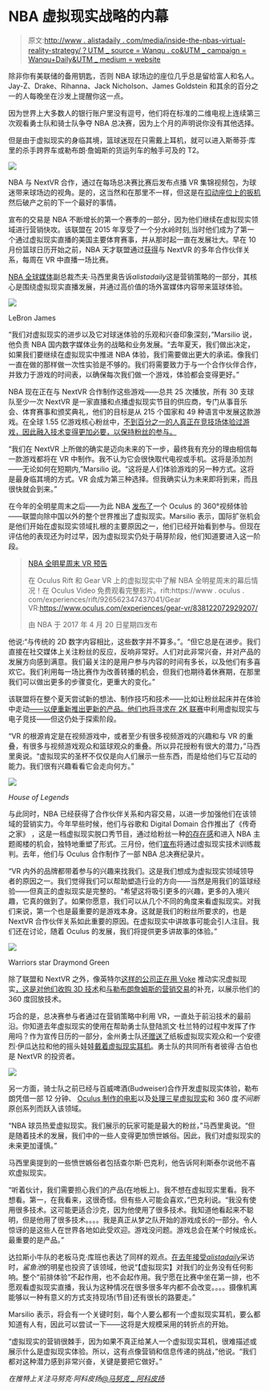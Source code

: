 # NBA 虚拟现实战略的内幕

> 原文:[http://www . alistadaily . com/media/inside-the-nbas-virtual-reality-strategy/？UTM _ source = Wanqu . co&UTM _ campaign = Wanqu+Daily&UTM _ medium = website](http://www.alistdaily.com/media/inside-the-nbas-virtual-reality-strategy/?utm_source=wanqu.co&utm_campaign=Wanqu+Daily&utm_medium=website)

除非你有美联储的备用钥匙，否则 NBA 球场边的座位几乎总是留给富人和名人。Jay-Z、Drake、Rihanna、Jack Nicholson、James Goldstein 和其余的百分之一的人每晚坐在沙发上提醒你这一点。

因为世界上大多数人的银行账户里没有逗号，他们将在标准的二维电视上连续第三次观看勇士队和骑士队争夺 NBA 总决赛，因为上个月的声明说你没有其他选择。

但是由于虚拟现实的身临其境，篮球迷现在只需戴上耳机，就可以进入斯蒂芬·库里的杀手跨界车或勒布朗·詹姆斯的货运列车的触手可及的 T2。

![](../Images/802aff4dd1080a6a681443e864ca9d1e.png)

NBA 与 NextVR 合作，通过在每场总决赛比赛后发布点播 VR 集锦视频包，为球迷带来球场边的视角。是的，这当然和在那里不一样，但这是在[扣动座位上的扳机](http://www.mercurynews.com/2017/05/30/nba-finals-ticket-prices-in-oakland-still-going-up/)然后破产之前的下一个最好的事情。

宣布的交易是 NBA 不断增长的第一个赛季的一部分，因为他们继续在虚拟现实领域进行营销快攻。该联盟在 2015 年享受了一个分水岭时刻,当时他们成为了第一个通过虚拟现实直播的美国主要体育赛事，并从那时起一直在发展壮大。早在 10 月份篮球日历开始之前，NBA 天才联盟通过[获得](http://www.nextvr.com/nbanews)与 NextVR 的多年合作伙伴关系，每周在 VR 中直播一场比赛。

[NBA 全球](https://www.linkedin.com/in/jeff-marsilio-11215418/)[媒体](https://www.alistdaily.com/glossary/media/)副总裁杰夫·马西里奥告诉*alistadaily*这是营销策略的一部分，其核心是围绕虚拟现实直播发展，并通过高价值的场外富媒体内容带来篮球体验。

![](../Images/8db368d7013e078f052d52083aca2836.png)

LeBron James



“我们对虚拟现实的进步以及它对球迷体验的乐观和兴奋印象深刻，”Marsilio 说，他负责 NBA 国内数字媒体业务的战略和业务发展。“去年夏天，我们做出决定，如果我们要继续在虚拟现实中推进 NBA 体验，我们需要做出更大的承诺。像我们一直在做的那样做一次性实验是不够的。我们将需要致力于与一个合作伙伴合作，并致力于游戏的时间表，以确保每次我们做一个游戏，体验都会变得更好。”

NBA 现在正在与 NextVR 合作制作这些游戏——总共 25 次播放，所有 30 支球队至少一次 NextVR 是一家直播和点播虚拟现实节目的供应商，专门从事音乐会、体育赛事和颁奖典礼，他们的目标是从 215 个国家和 49 种语言中发展这款游戏。在全球 1.55 亿游戏核心粉丝中，[不到百分之一的人真正在竞技场体验过游戏，因此融入技术变得更加必要，以保持粉丝的参与。](http://www.marketing-interactive.com/nbas-cmos-slam-dunk-marketing/)

“我们在 NextVR 上所做的确实是迈向未来的下一步，最终我有充分的理由相信每一款游戏都将在 VR 中制作。我不认为它会很快取代电视或手机。这将是添加剂——无论如何在短期内,”Marsilio 说。“这将是人们体验游戏的另一种方式。这将是最身临其境的方式。VR 会成为第三种选择。但我确实认为未来即将到来，而且很快就会到来。”

在今年的全明星周末之后——为此 NBA [发布了](https://www.facebook.com/nba/videos/10155085840198463/)一个 Oculus 的 360°视频体验——联盟向除中国以外的整个世界推出了虚拟现实。Marsilio 表示，国际扩张机会是他们开始在虚拟现实领域扎根的主要原因之一，他们已经开始看到参与。但现在评估他的表现还为时过早，因为虚拟现实仍处于萌芽阶段，他们知道要进入这一阶段。

> [NBA 全明星周末 VR 预告](https://www.facebook.com/nba/videos/10155085840198463/)
> 
> 在 Oculus Rift 和 Gear VR 上的虚拟现实中了解 NBA 全明星周末的幕后情况！在 Oculus Video 免费观看完整影片。rift:https://www . oculus . com/experiences/rift/926562347437041/Gear VR:https://www.oculus.com/experiences/gear-vr/838122072929207/
> 
> 由 NBA 于 2017 年 4 月 20 日星期四发布

他说:“与传统的 2D 数字内容相比，这些数字并不算多。”。“但它总是在进步。我们直接在社交媒体上关注粉丝的反应，反响非常好。人们对此非常兴奋，并对产品的发展方向感到满意。我们最关注的是用户参与内容的时间有多长，以及他们有多喜欢它。我们利用每一场比赛作为改善转播的机会，但我们也期待着休赛期，在那里我们可以做出更多的步骤变化，更重大的变化。”

该联盟将在整个夏天尝试新的想法、制作技巧和技术——比如让粉丝起床并在体验中走动[——以便重新推出更新的产品。他们也将](https://www.sporttechie.com/future-nba-fans-can-watch-games-virtually-friends-physically-walk-around-arena-vr/)[寻求在 2K 联赛](https://www.alistdaily.com/digital/inside-nbas-2k-sports-esports-partnership/)中利用虚拟现实与电子竞技——但这仍处于探索阶段。

“VR 的根源肯定是在视频游戏中，或者至少有很多视频游戏的兴趣和与 VR 的重叠，有很多与视频游戏观众和篮球观众的重叠。所以异花授粉有很大的潜力，”马西里奥说。“虚拟现实的圣杯不仅仅是向人们展示一些东西，而是给他们与它互动的能力。我们很有兴趣看看它会走向何方。”

![](../Images/c8c751ebe338705ec6a30b49ac575b12.png)

*House of Legends*



与此同时，NBA 已经获得了合作伙伴关系和内容交易，以进一步加强他们在该领域的营销实力。今年早些时候，他们与谷歌和 Digital Domain 合作推出了《传奇之家》 ，这是一档虚拟现实脱口秀节目，通过给粉丝一种[的存在感](https://www.alistdaily.com/glossary/presence/)和进入 NBA 主题阁楼的机会，独特地重塑了形式。三月份，他们[宣布](Enhanced%20training%20for%20referees%20through%20technology,%20including%20virtual%20reality.)将通过虚拟现实技术训练裁判。去年，他们与 Oculus 合作制作了一部 NBA 总决赛纪录片。

“VR 内外的品牌都带着参与的兴趣来找我们。这是我们想成为虚拟现实领域领导者的原因之一。我们觉得我们可以帮助塑造行业的方向——当然是用我们的篮球经验——但真正的虚拟现实是完整的。“希望这将吸引更多的兴趣，更多的入境兴趣，它真的做到了。如果你愿意，我们可以从几个不同的角度来看虚拟现实。对我们来说，第一个也是最重要的是游戏本身。这就是我们的粉丝所要求的，也是 NextVR 合作伙伴关系如此重要的原因。在虚拟现实中讲故事可能会引人注目。我们还在讨论，随着 Oculus 的发展，我们将提供更多讲故事的体验。”

![](../Images/2f823548c252e1cb2a36d3078217d3de.png)

Warriors star Draymond Green



除了联盟和 NextVR 之外，像英特尔[这样的公司正在用 Voke](https://newsroom.intel.com/chip-shots/intel-expands-partnership-with-nba/?cid=em-elq-10819) 推动实况虚拟现实[，这是对他们](https://www.alistdaily.com/media/voke-reveals-nfl-virtual-reality-game-plan/)[收购 3D 技术](https://newsroom.intel.com/editorials/intel-targets-immersive-sports-opportunity/)和[与勒布朗詹姆斯的营销交易](http://www.espn.com.au/nba/story/_/id/19036468/lebron-james-partners-intel-appear-final-four-advertisement)的补充，以展示他们的 360 度回放技术。

巧合的是，总决赛参与者通过在营销策略中利用 VR，一直处于前沿技术的最前沿。你知道去年虚拟现实的使用在帮助勇士队登陆凯文·杜兰特的过程中发挥了作用吗？作为宣传日历的一部分，金州勇士队还[赠送了](http://www.nba.com/warriors/warriors-and-accenture-enhance-fan-experience-through-fannovate/)纸板虚拟现实观众和一个安德烈·伊瓜达拉和他的摇头娃娃[戴着虚拟现实耳机](http://www.sfchronicle.com/business/article/Warriors-showcase-VR-with-Andre-Iguodala-9806938.php)。勇士队的共同所有者彼得·古伯也是 NextVR 的投资者。

![](../Images/805ba920f0a25573537562f80ccebc32.png)

另一方面，骑士队之前已经与百威啤酒(Budweiser)合作开发虚拟现实体验，勒布朗凭借一部 12 分钟、 [Oculus 制作的电影](https://www.theverge.com/2015/12/25/10666020/lebron-james-virtual-reality-film-oculus-samsung-gear-vr)以及[处理三星虚拟现实](https://www.alistdaily.com/media/lebron-james-turning-entertainment-tour-de-force-into-hollywood-empire/)和 360 度*不间断*原创系列而跃入该领域。

“NBA 球员热爱虚拟现实。我们展示的玩家可能是最大的粉丝，”马西里奥说。“但是随着技术的发展，我们中的一些人变得更加愤世嫉俗。因此，我们对虚拟现实的未来更加谨慎。”

马西里奥提到的一些愤世嫉俗者包括查尔斯·巴克利，他告诉阿利斯泰尔说他不喜欢虚拟现实。

“听着伙计，我们需要担心我们的产品(在地板上)。我不想在虚拟现实里看。我不想看。第一，在我看来，这很奇怪。但有些人可能会喜欢，”巴克利说。“我没有使用很多技术。这可能更适合沙克，因为他使用了很多技术。我知道他看起来不聪明，但是他用了很多技术。。。。我是真正从梦之队开始的游戏成长的一部分。令人惊讶的是这些人在世界各地如此受欢迎。游戏没问题。游戏总会在某个时候成长。最重要的是产品。”

达拉斯小牛队的老板马克·库班也表达了同样的观点。[在去年接受*alistadaily*](https://www.alistdaily.com/strategy/mark-cubans-insights-future-vr/)采访时，*鲨鱼池*的明星也投资了该领域，他说“【虚拟现实】对我们的业务没有任何影响。整个“前排体验”不起作用，也不会起作用。我宁愿在比赛中坐在第一排，也不愿观看虚拟现实直播，我认为这种情况在很多很多年内都不会改变。。。。摄像机离能够以一种有意义的方式支持现场(节目)还有很长的路要走。”

Marsilio 表示，将会有一个关键时刻，每个人要么都有一个虚拟现实耳机，要么都知道有人有，因此可以尝试一下——这将是大规模采用的转折点的开始。

“虚拟现实的营销很棘手，因为如果不真正给某人一个虚拟现实耳机，很难描述或展示什么是虚拟现实体验。所以，这有点像营销和信息传递的挑战，”他说。“我们都对这种潜力感到非常兴奋，关键是要把它做好。”

*在推特上关注马努克·阿科皮扬*[*@马努克 _ 阿科皮扬*](https://twitter.com/Manouk_Akopyan)